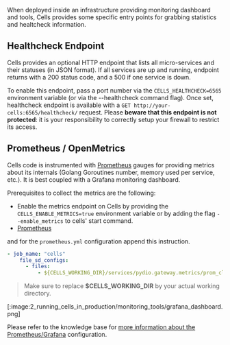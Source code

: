 When deployed inside an infrastructure providing monitoring dashboard and tools, Cells provides some specific entry points for grabbing statistics and healtcheck information. 

## Healthcheck Endpoint

Cells provides an optional HTTP endpoint that lists all micro-services and their statuses (in JSON format). If all services are up and running, endpoint returns with a 200 status code, and a 500 if one service is down.

To enable this endpoint, pass a port number via the `CELLS_HEALTHCHECK=6565` environment variable (or via the --healthcheck command flag). Once set, healthcheck endpoint is available with a `GET http://your-cells:6565/healthcheck/` request. Please **beware that this endpoint is not protected**: it is your responsibility to correctly setup your firewall to restrict its access.

## Prometheus / OpenMetrics

Cells code is instrumented with [Prometheus](https://prometheus.io/) gauges for providing metrics about its internals (Golang Goroutines number, memory used per service, etc.). It is best coupled with a Grafana monitoring dashboard.

Prerequisites to collect the metrics are the following:

- Enable the metrics endpoint on Cells by providing the `CELLS_ENABLE_METRICS=true` environment variable or by adding the flag `--enable_metrics` to cells' start command.
- [Prometheus](https://prometheus.io/)
  
and for the `prometheus.yml` configuration append this instruction.

```yaml
- job_name: "cells"
    file_sd_configs:
      - files:
          - ${CELLS_WORKING_DIR}/services/pydio.gateway.metrics/prom_clients.json
```

> Make sure to replace **$CELLS_WORKING_DIR** by your actual working directory.

[:image:2_running_cells_in_production/monitoring_tools/grafana_dashboard.png]

Please refer to the knowledge base for [more information about the Prometheus/Grafana](./kb/deployment/monitoring-cells-prometheus-grafana) configuration.
